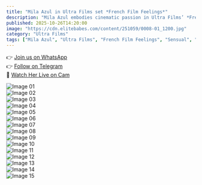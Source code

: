 ```yaml
---
title: "Mila Azul in Ultra Films set *French Film Feelings*"
description: "Mila Azul embodies cinematic passion in Ultra Films’ *French Film Feelings* — soft light, sensual allure, and timeless beauty."
published: 2025-10-26T14:20:00
image: "https://cdn.elitebabes.com/content/251059/0008-01_1200.jpg"
category: "Ultra Films"
tags: ["Mila Azul", "Ultra Films", "French Film Feelings", "Sensual", "Romantic"]
---
```


👉 [Join us on WhatsApp](https://redirecting-kappa.vercel.app/)  
👉 [Follow on Telegram](https://t.me/xxx_pulse)  
🔞 [Watch Her Live on Cam](https://redirecting-kappa.vercel.app/)  

![Image 01](https://cdn.elitebabes.com/content/251059/0008-01_1200.jpg)  
![Image 02](https://cdn.elitebabes.com/content/251059/0008-02_1200.jpg)  
![Image 03](https://cdn.elitebabes.com/content/251059/0008-03_1200.jpg)  
![Image 04](https://cdn.elitebabes.com/content/251059/0008-04_1200.jpg)  
![Image 05](https://cdn.elitebabes.com/content/251059/0008-05_1200.jpg)  
![Image 06](https://cdn.elitebabes.com/content/251059/0008-06_1200.jpg)  
![Image 07](https://cdn.elitebabes.com/content/251059/0008-07_1200.jpg)  
![Image 08](https://cdn.elitebabes.com/content/251059/0008-08_1200.jpg)  
![Image 09](https://cdn.elitebabes.com/content/251059/0008-09_1200.jpg)  
![Image 10](https://cdn.elitebabes.com/content/251059/0008-10_1200.jpg)  
![Image 11](https://cdn.elitebabes.com/content/251059/0008-11_1200.jpg)  
![Image 12](https://cdn.elitebabes.com/content/251059/0008-12_1200.jpg)  
![Image 13](https://cdn.elitebabes.com/content/251059/0008-13_1200.jpg)  
![Image 14](https://cdn.elitebabes.com/content/251059/0008-14_1200.jpg)  
![Image 15](https://cdn.elitebabes.com/content/251059/0008-15_1200.jpg)